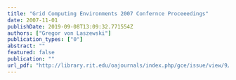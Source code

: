 ```yaml
---
title: "Grid Computing Environments 2007 Confernce Proceeedings"
date: 2007-11-01
publishDate: 2019-09-08T13:09:32.771554Z
authors: ["Gregor von Laszewski"]
publication_types: ["0"]
abstract: ""
featured: false
publication: ""
url_pdf: "http://library.rit.edu/oajournals/index.php/gce/issue/view/9/showToc"
---
```


